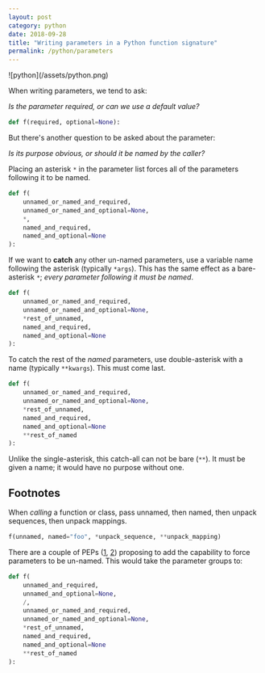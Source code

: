```yaml
---
layout: post
category: python
date: 2018-09-28
title: "Writing parameters in a Python function signature"
permalink: /python/parameters
---
```

<div class="wide-logos" markdown="1">
![python](/assets/python.png)
</div>

When writing parameters, we tend to ask:

_Is the parameter required, or can we use a default value?_

```python
def f(required, optional=None):
```

But there's another question to be asked about the parameter:

_Is its purpose obvious, or should it be named by the caller?_

Placing an asterisk `*` in the parameter list forces all of the parameters
following it to be named.

```python
def f(
    unnamed_or_named_and_required,
    unnamed_or_named_and_optional=None,
    *,
    named_and_required,
    named_and_optional=None
):
```

If we want to **catch** any other un-named parameters, use a variable name
following the asterisk (typically `*args`). This has the same effect as a
bare-asterisk `*`; _every parameter following it must be named_.

```python
def f(
    unnamed_or_named_and_required,
    unnamed_or_named_and_optional=None,
    *rest_of_unnamed,
    named_and_required,
    named_and_optional=None
):
```

To catch the rest of the *named* parameters, use double-asterisk with a name
(typically `**kwargs`). This must come last.

```python
def f(
    unnamed_or_named_and_required,
    unnamed_or_named_and_optional=None,
    *rest_of_unnamed,
    named_and_required,
    named_and_optional=None
    **rest_of_named
):
```

Unlike the single-asterisk, this catch-all can not be bare (`**`). It must be
given a name; it would have no purpose without one.

## Footnotes

When _calling_ a function or class, pass unnamed, then named, then unpack
sequences, then unpack mappings.

```python
f(unnamed, named="foo", *unpack_sequence, **unpack_mapping)
```

There are a couple of PEPs ([1](https://www.python.org/dev/peps/pep-0457/),
[2](https://www.python.org/dev/peps/pep-0570/)) proposing to add the
capability to force parameters to be un-named. This would take the parameter
groups to:

```python
def f(
    unnamed_and_required,
    unnamed_and_optional=None,
    /,
    unnamed_or_named_and_required,
    unnamed_or_named_and_optional=None,
    *rest_of_unnamed,
    named_and_required,
    named_and_optional=None
    **rest_of_named
):
```
